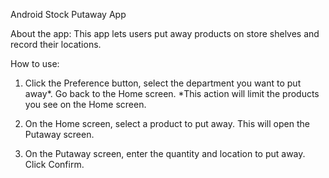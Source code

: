 Android Stock Putaway App

About the app:
This app lets users put away products on store shelves and record their locations.

How to use:
1. Click the Preference button, select the department you want to put away*. Go back to the Home screen.
*This action will limit the products you see on the Home screen.

2. On the Home screen, select a product to put away. This will open the Putaway screen.

3. On the Putaway screen, enter the quantity and location to put away. Click Confirm.

